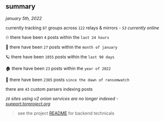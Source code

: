 
## summary
_january 5th, 2022_

currently tracking `87` groups across `122` relays & mirrors - _`53` currently online_

⏲ there have been `4` posts within the `last 24 hours`

🦈 there have been `27` posts within the `month of january`

🪐 there have been `1055` posts within the `last 90 days`

🏚 there have been `23` posts within the `year of 2022`

🦕 there have been `2385` posts `since the dawn of ransomwatch`

there are `43` custom parsers indexing posts

_`20` sites using v2 onion services are no longer indexed - [support.torproject.org](https://support.torproject.org/onionservices/v2-deprecation/)_

> see the project [README](https://github.com/thetanz/ransomwatch#ransomwatch--) for backend technicals

